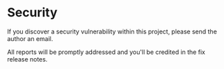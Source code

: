 # Security

If you discover a security vulnerability within this project, please send the author <abdelrahman-habib> an email.

All reports will be promptly addressed and you'll be credited in the fix release notes.
